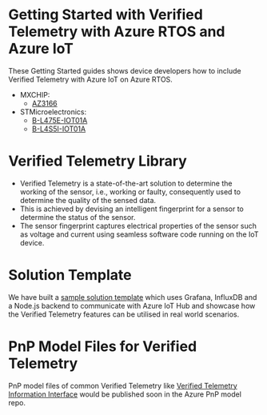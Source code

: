 # Getting Started with Verified Telemetry with Azure RTOS and Azure IoT

These Getting Started guides shows device developers how to include Verified Telemetry with Azure IoT on Azure RTOS. 

* MXCHIP: 
  * [AZ3166](MXChip/AZ3166)
* STMicroelectronics: 
  * [B-L475E-IOT01A](STMicroelectronics/STM32L4_L4+)
  * [B-L4S5I-IOT01A](STMicroelectronics/STM32L4_L4+)

# Verified Telemetry Library
- Verified Telemetry is a state-of-the-art solution to determine the working of the sensor, i.e., working or faulty, consequently used to determine the quality of the sensed data. 
- This is achieved by devising an intelligent fingerprint for a sensor to determine the status of the sensor.  
- The sensor fingerprint captures electrical properties of the sensor such as voltage and current using seamless software code running on the IoT device. 

# Solution Template
We have built a [sample solution template](https://github.com/Azure/Verified-Telemetry-Solution-Sample) which uses Grafana, InfluxDB and a Node.js backend to communicate with Azure IoT Hub and showcase how the Verified Telemetry features can be utilised in real world scenarios.

# PnP Model Files for Verified Telemetry
PnP model files of common Verified Telemetry like [Verified Telemetry Information Interface](core/model/vTInfo.json) would be published soon in the Azure PnP model repo.
